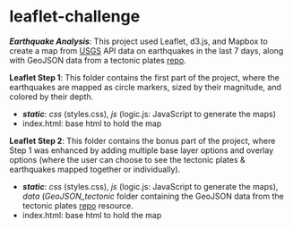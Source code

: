 # leaflet-challenge
***Earthquake Analysis***: This project used Leaflet, d3.js, and Mapbox to create a map from [USGS](https://earthquake.usgs.gov/earthquakes/feed/v1.0/geojson.php) API data on earthquakes in the last 7 days, along with GeoJSON data from a tectonic plates [repo](https://github.com/fraxen/tectonicplates).

**Leaflet Step 1**: This folder contains the first part of the project, where the earthquakes are mapped as circle markers, sized by their magnitude, and colored by their depth. 
- ***static***: *css* (styles.css), *js* (logic.js: JavaScript to generate the maps)
- index.html: base html to hold the map

**Leaflet Step 2**: This folder contains the bonus part of the project, where Step 1 was enhanced by adding multiple base layer options and overlay options (where the user can choose to see the tectonic plates & earthquakes mapped together or individually).
- ***static***: *css* (styles.css), *js* (logic.js: JavaScript to generate the maps), *data* (*GeoJSON_tectonic* folder containing the GeoJSON data from the tectonic plates [repo](https://github.com/fraxen/tectonicplates) resource.
- index.html: base html to hold the map

